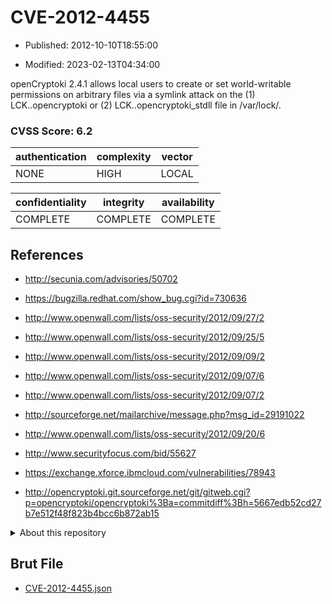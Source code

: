 # CVE-2012-4455

- Published: 2012-10-10T18:55:00

- Modified: 2023-02-13T04:34:00

openCryptoki 2.4.1 allows local users to create or set world-writable permissions on arbitrary files via a symlink attack on the (1) LCK..opencryptoki or (2) LCK..opencryptoki_stdll file in /var/lock/.

### CVSS Score: **6.2**

| authentication | complexity | vector |
| --- | --- | --- |
| NONE | HIGH | LOCAL |

| confidentiality | integrity | availability |
| --- | --- | --- |
| COMPLETE | COMPLETE | COMPLETE |

## References

* http://secunia.com/advisories/50702

* https://bugzilla.redhat.com/show_bug.cgi?id=730636

* http://www.openwall.com/lists/oss-security/2012/09/27/2

* http://www.openwall.com/lists/oss-security/2012/09/25/5

* http://www.openwall.com/lists/oss-security/2012/09/09/2

* http://www.openwall.com/lists/oss-security/2012/09/07/6

* http://www.openwall.com/lists/oss-security/2012/09/07/2

* http://sourceforge.net/mailarchive/message.php?msg_id=29191022

* http://www.openwall.com/lists/oss-security/2012/09/20/6

* http://www.securityfocus.com/bid/55627

* https://exchange.xforce.ibmcloud.com/vulnerabilities/78943

* http://opencryptoki.git.sourceforge.net/git/gitweb.cgi?p=opencryptoki/opencryptoki%3Ba=commitdiff%3Bh=5667edb52cd27b7e512f48f823b4bcc6b872ab15

<details>
<summary>About this repository</summary> 

  This repository is part of the project [Live Hack CVE](https://github.com/Live-Hack-CVE). Main website can be found [www.live-hack.org](https://www.live-hack.org) 
  
  Made by [Sn0wAlice](https://github.com/Sn0wAlice) for the people that care about security and need to have a feed of the latest CVEs. Hope you enjoy it, don't forget to star the repo and follow me on [Twitter](https://twitter.com/Sn0wAlice) and [Github](https://github.com/Sn0wAlice). And that is my [personnal website](https://www.alice-snow.me/)

  - [Home Page](https://github.com/Live-Hack-CVE)
  - [Framework](https://github.com/Live-Hack-CVE/cve-framework)
  - [CVE database](https://github.com/Live-Hack-CVE/full_database)
  - [Changelog](https://github.com/Live-Hack-CVE/Changelog)
</details>

## Brut File

* [CVE-2012-4455.json](https://raw.githubusercontent.com/Live-Hack-CVE/full_database/main/cves/2012/CVE-2012-4455.json)


